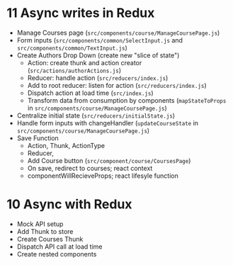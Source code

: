 # 11 Async writes in Redux

- Manage Courses page (`src/components/course/ManageCoursePage.js`)
- Form inputs (`src/components/common/SelectInput.js` and `src/components/common/TextInput.js`)
- Create Authors Drop Down (create new "slice of state")
	- Action: create thunk and action creator (`src/actions/authorActions.js`)
	- Reducer: handle action (`src/reducers/index.js`)
	- Add to root reducer: listen for action (`src/reducers/index.js`)
	- Dispatch action at load time (`src/index.js`)
	- Transform data from consumption by components (`mapStateToProps` in `src/components/course/ManageCoursePage.js`)
- Centralize initial state (`src/reducers/initialState.js`)
- Handle form inputs with changeHandler (`updateCourseState` in `src/components/course/ManageCoursePage.js`)
- Save Function
	- Action, Thunk, ActionType
	- Reducer,
	- Add Course button (`src/component/course/CoursesPage`)
  - On save, redirect to courses; react context
  - componentWillRecieveProps; react lifesyle function

# 10 Async with Redux

- Mock API setup
- Add Thunk to store
- Create Courses Thunk
- Dispatch API call at load time
- Create nested components
